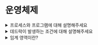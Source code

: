 # 운영체제

<details>
<summary> 프로세스와 프로그램에 대해 설명해주세요 </summary>
<div markdown="1">

### 프로그램

프로그램이란, 파일이 저장 장치에 저장되어 있지만 메모리에는 올라가지 않은 정적인 상태를 말한다.   
즉, `메모리에 적재되지 않은 상태`이기 때문에 아직 운영체제로부터 독립적인 메모리 공간을 할당받지 않은 상태이다.
  
### 프로세스
  
  프로세스는 **실행 중인 프로그램**을 말한다. 
  디스크로부터 메모리에 적재되어 CPU 의 할당을 받을 수 있는 것이 프로세스이며.    
  운영체제로부터 주소 공간, 파일, 메모리 등을 할당받으며 이것들을 총칭하여 프로세스라고 한다. (동적인 상태)

- 프로세스는 최소 한개의 스레드를 갖고 있다.
- 다른 프로세스의 자원에 접근하기 위해서는 프로세스 간 통신(IPC)을 이용해야 한다.
  
</div>
</details>

<details>
<summary> 데드락이 발생하는 조건에 대해 설명해주세요 </summary>
<div markdown="1">
  <br>아래 4가지가 모두 성립해야 데드락 발생 (하나라도 성립하지 않으면 데드락 문제 해결 가능)
     
  - 상호 배제(Mutual exclusion)
  
    자원은 한번에 한 프로세스만 사용할 수 있음. 즉, 프로세스 하나가 공유 자원을 상호 배타적으로 사용
  
  - 점유 대기(Hold and wait)
  
    최소한 하나의 자원을 점유하고 있으면서 다른 프로세스에 할당되어 사용하고 있는 자원을 추가로 점유하기 위해 대기하는 프로세스가 존재해야 함
  
  - 비선점(No preemption)
  
    다른 프로세스에 할당된 자원(ex. CPU)을 사용이 끝날 때까지 강제로 빼앗을 수 없음
  
  - 순환 대기(Circular wait)
  
    프로세스의 집합에서 순환 형태로 자원을 대기하고 있어야 함
  
</div>
</details>

<details>
<summary> 임계 영역이란? </summary>
<div markdown="1">
     
  ### Critical Section(임계영역)

멀티 스레딩에 문제점에서 나오듯, 동일한 자원을 동시에 접근하는 작업(e.g. 공유하는 변수 사용, 동일 파일을 사용하는 등)을 실행하는 코드 영역을 Critical Section 이라 칭한다.
</div>
</details>
